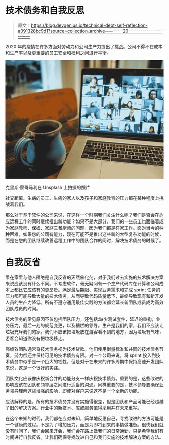 # 技术债务和自我反思

> 原文：<https://blog.devgenius.io/technical-debt-self-reflection-a091328bc9d1?source=collection_archive---------20----------------------->

2020 年的疫情在许多方面对劳动力和公司生产力提出了挑战。公司不得不在成本和生产率以及更重要的员工安全和福利之间进行平衡。

![](img/6d046d3ac115ff342376b54b0d53560b.png)

克里斯·蒙哥马利在 Unsplash 上拍摄的照片

社交距离、生病的员工、生病的家人以及孩子和家庭教育的压力都在某种程度上挑战着我们。

那么对于基于软件的公司来说，在这样一个时期我们关注什么呢？我们是否会在适应远程工作的同时继续推出新功能？如果不是大部分，我们的一些员工也面临着成为家庭教师、保姆、家庭三餐厨师的问题，因为我们都是在家工作。面对当今的种种困难，如果您的公司有能力，现在可能不是推出这些新的大型复杂功能的时候，而是在您的团队继续改善远程工作中的团队合作的同时，解决技术债务的时候了。

# **自我反省**

呆在家里与他人隔绝是自我反省的天然催化剂，对于我们过去实施的技术解决方案来说应该没有什么不同。不考虑软件，毫无疑问有一个生产代码库在计算和公司成本上都比它应该有的更昂贵。满足最后期限、实现业务需求和完成 sprint 任务的压力都可能导致大量的技术债务，从而导致代码质量低下，最终导致现有和新开发人员的生产力降低。所有不遵守通用最佳实践的方法都会延长新团队成员成为高效团队成员的时间。

技术债务的常见原因不仅包括团队压力，还包括:缺少测试套件，延迟的重构，业务压力，最后一刻的规范变更，以及糟糕的领导。生产是我们的家，我们不应该让垃圾充斥我们的家。我们不应该把垃圾放在游客看不到的地方，因为垃圾有气味，游客会知道你没有把垃圾移走。

高绩效团队通常将技术债务视为技术贷款。他们使用衡量标准和共同的技术债务节奏，努力偿还并保持可见的技术债务有限。对一个公司来说，将 sprint 投入到技术债务中似乎是一个巨大的牺牲，但是对于在未来的许多周期中保持高速开发团队来说，这是一个很好的实践。

团队文化应该像庆祝新合并的功能分支一样庆祝技术债务。重要的是，这些改进的影响应该在团队和领导层之间进行适当的沟通。同样重要的是，技术领导要确保业务领导理解这些增强的影响，即使对客户来说这不是一个全新的功能。

应该解释的是，所有的技术债务并没有实施得很差，但是团队和产品可能已经超越了旧的解决方案。行业中的新技术、库或服务值得采用并在未来重写。

在这个未知的时代，我们都在应对未知，简单地反思自己，寻找改进的方法可能是一个健康的过程。不是为了增加压力，而是为即将到来的事情做准备。很快我们就没有时间了，我们会回来开会，我们会在路上做我们的日常通勤，只是希望我们有时间进行自我反省。让我们确保寻找改进自己和我们实施的技术解决方案的方法。